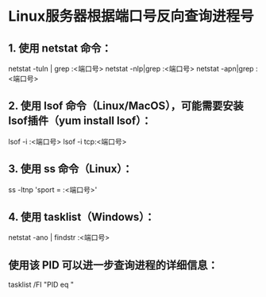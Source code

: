# Linux服务器根据端口号反向查询进程号

## 1. 使用 netstat 命令：
netstat -tuln | grep :<端口号>
netstat -nlp|grep :<端口号>
netstat -apn|grep :<端口号>

## 2. 使用 lsof 命令（Linux/MacOS），可能需要安装lsof插件（yum install lsof）：
lsof -i :<端口号>
lsof -i tcp:<端口号>

## 3. 使用 ss 命令（Linux）：
ss -ltnp 'sport = :<端口号>'

## 4. 使用 tasklist（Windows）：
netstat -ano | findstr :<端口号>

## 使用该 PID 可以进一步查询进程的详细信息：
tasklist /FI "PID eq <PID>"